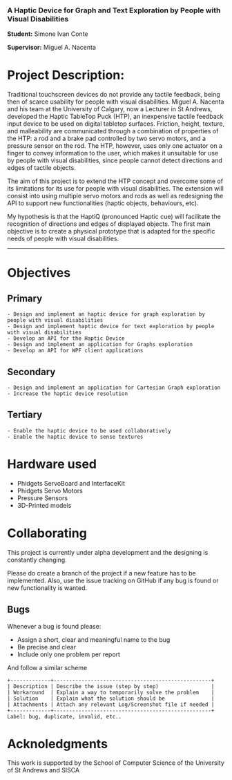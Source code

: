 ### A Haptic Device for Graph and Text Exploration by People with Visual Disabilities

**Student:** Simone Ivan Conte

**Supervisor:** Miguel A. Nacenta

# Project Description:

Traditional touchscreen devices do not provide any tactile feedback, being then of scarce usability for people with visual disabilities.
Miguel A. Nacenta and his team at the University of Calgary, now a Lecturer in St Andrews, developed the Haptic TableTop Puck (HTP), an inexpensive tactile feedback input device to be used on digital tabletop surfaces. Friction, height, texture, and malleability are communicated through a combination of properties of the HTP: a rod and a brake pad controlled by two servo motors, and a pressure sensor on the rod. The HTP, however, uses only one actuator on a finger to convey information to the user, which makes it unsuitable for use by people with visual disabilities, since people cannot detect directions and edges of tactile objects.

The aim of this project is to extend the HTP concept and overcome some of its limitations for its use for people with visual disabilities. The extension will consist into using multiple servo motors and rods as well as redesigning the API to support new functionalities (haptic objects, behaviours, etc).
 
My hypothesis is that the HaptiQ (pronounced Haptic cue) will facilitate the recognition of directions and edges of displayed objects. The first main objective is to create a physical prototype that is adapted for the specific needs of people with visual disabilities. 

-------------------------------------------------------------------------------

# Objectives

## Primary
    - Design and implement an haptic device for graph exploration by people with visual disabilities
    - Design and implement haptic device for text exploration by people with visual disabilities
    - Develop an API for the Haptic Device
    - Design and implement an application for Graphs exploration
    - Develop an API for WPF client applications

## Secondary
    - Design and implement an application for Cartesian Graph exploration
    - Increase the haptic device resolution

## Tertiary
    - Enable the haptic device to be used collaboratively
    - Enable the haptic device to sense textures

# Hardware used

- Phidgets ServoBoard and InterfaceKit
- Phidgets Servo Motors
- Pressure Sensors
- 3D-Printed models 

# Collaborating

This project is currently under alpha development and the designing is constantly changing.

Please do create a branch of the project if a new feature has to be implemented. Also, use the issue tracking on GitHub if any bug is found or new functionality is wanted.

## Bugs
Whenever a bug is found please: 
- Assign a short, clear and meaningful name to the bug
- Be precise and clear
- Include only one problem per report

And follow a similar scheme

    +-------------+---------------------------------------------------+
    | Description | Describe the issue (step by step)                 |
    | Workaround  | Explain a way to temporarily solve the problem    |
    | Solution    | Explain what the solution should be               |
    | Attachments | Attach any relevant Log/Screenshot file if needed |
    +-------------+---------------------------------------------------+
    Label: bug, duplicate, invalid, etc..

# Acknoledgments

This work is supported by the School of Computer Science of the University of St Andrews and SISCA
